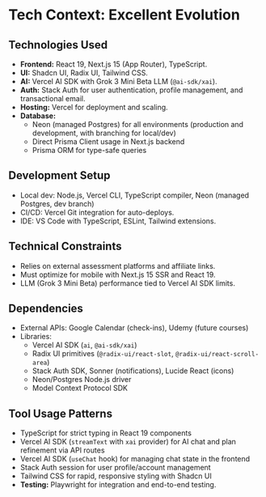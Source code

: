 # Tech Context: Excellent Evolution

## Technologies Used
- **Frontend:** React 19, Next.js 15 (App Router), TypeScript.
- **UI:** Shadcn UI, Radix UI, Tailwind CSS.
- **AI:** Vercel AI SDK with Grok 3 Mini Beta LLM (`@ai-sdk/xai`).
- **Auth:** Stack Auth for user authentication, profile management, and transactional email.
- **Hosting:** Vercel for deployment and scaling.
- **Database:**
  - Neon (managed Postgres) for all environments (production and development, with branching for local/dev)
  - Direct Prisma Client usage in Next.js backend
  - Prisma ORM for type-safe queries

## Development Setup
- Local dev: Node.js, Vercel CLI, TypeScript compiler, Neon (managed Postgres, dev branch)
- CI/CD: Vercel Git integration for auto-deploys.
- IDE: VS Code with TypeScript, ESLint, Tailwind extensions.

## Technical Constraints
- Relies on external assessment platforms and affiliate links.
- Must optimize for mobile with Next.js 15 SSR and React 19.
- LLM (Grok 3 Mini Beta) performance tied to Vercel AI SDK limits.

## Dependencies
- External APIs: Google Calendar (check-ins), Udemy (future courses)
- Libraries:
  - Vercel AI SDK (`ai`, `@ai-sdk/xai`)
  - Radix UI primitives (`@radix-ui/react-slot`, `@radix-ui/react-scroll-area`)
  - Stack Auth SDK, Sonner (notifications), Lucide React (icons)
  - Neon/Postgres Node.js driver
  - Model Context Protocol SDK

## Tool Usage Patterns
- TypeScript for strict typing in React 19 components
- Vercel AI SDK (`streamText` with `xai` provider) for AI chat and plan refinement via API routes
- Vercel AI SDK (`useChat` hook) for managing chat state in the frontend
- Stack Auth session for user profile/account management
- Tailwind CSS for rapid, responsive styling with Shadcn UI
- **Testing:** Playwright for integration and end-to-end testing.
